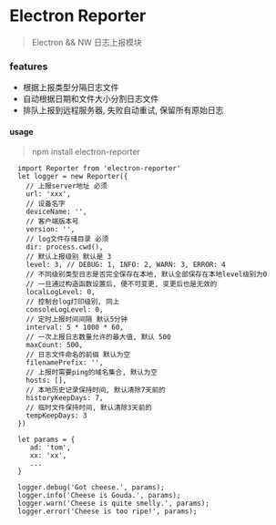 # Electron Reporter

> Electron && NW 日志上报模块

### features
  * 根据上报类型分隔日志文件
  * 自动根据日期和文件大小分割日志文件
  * 排队上报到远程服务器, 失败自动重试, 保留所有原始日志

#### usage
> npm install electron-reporter

```
  import Reporter from 'electron-reporter'
  let logger = new Reporter({
    // 上报server地址 必须
    url: 'xxx',
    // 设备名字
    deviceName: '',
    // 客户端版本号
    version: '',
    // log文件存储目录 必须
    dir: process.cwd(),
    // 默认上报级别 默认是 3
    level: 3, // DEBUG: 1, INFO: 2, WARN: 3, ERROR: 4
    // 不同级别类型日志是否完全保存在本地, 默认全部保存在本地level级别为0
    // 一旦通过构造函数设置后, 便不可变更, 变更后也是无效的
    localLogLevel: 0,
    // 控制台log打印级别, 同上
    consoleLogLevel: 0,
    // 定时上报时间间隔 默认5分钟
    interval: 5 * 1000 * 60,
    // 一次上报日志数量允许的最大值, 默认 500
    maxCount: 500,
    // 日志文件命名的前缀 默认为空
    filenamePrefix: '',
    // 上报时需要ping的域名集合, 默认为空
    hosts: [],
    // 本地历史记录保持时间, 默认清除7天前的
    historyKeepDays: 7,
    // 临时文件保持时间, 默认清除3天前的
    tempKeepDays: 3
  })

  let params = {
     ad: 'tom',
     xx: 'xx',
     ...
  }

  logger.debug('Got cheese.', params);
  logger.info('Cheese is Gouda.', params);
  logger.warn('Cheese is quite smelly.', params);
  logger.error('Cheese is too ripe!', params);
```
